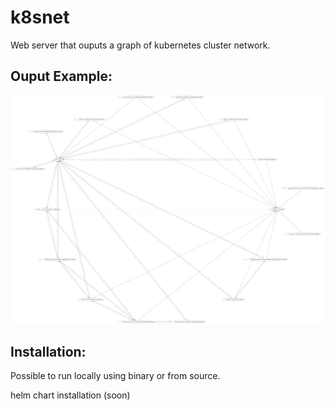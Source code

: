 # k8snet
Web server that ouputs a graph of kubernetes cluster network.

## Ouput Example:
![alt text](https://raw.githubusercontent.com/yeitany/k8snet/master/docs/images/output_example.png)

## Installation:
Possible to run locally using binary or from source.

helm chart installation (soon)